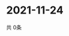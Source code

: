 # 2021-11-24
  共 0条

  <!-- BEGIN -->
  <!-- 最后更新时间Wed Nov 24 2021 15:03:46 GMT+0000 (Coordinated Universal Time) -->
  
  <!-- END -->
  
  